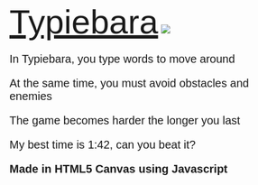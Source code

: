 <a id="title" href="https://warpromo.github.io/typiebara/" target="_blank">Typiebara</a>
<img src="https://img001.prntscr.com/file/img001/PzFFnAc5RIO1vt3WL4FnPA.png"></img>
<p>In Typiebara, you type words to move around</p> 
<p>At the same time, you must avoid obstacles and enemies</p> 
<p>The game becomes harder the longer you last</p> 
<p>My best time is 1:42, can you beat it?</p>
<p><b>Made in HTML5 Canvas using Javascript</b></p>

<style>

    #title{
        transition: all 1s;
        font-size:60px;
    }

    #title:hover{
        letter-spacing:10px;
        transition: all 1s;
    }
    p{
        font-family: Helvetica;
        font-size: 20px
    }
</style>